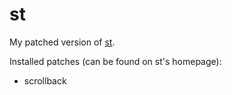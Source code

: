 # st

My patched version of [st](https://st.suckless.org).

Installed patches (can be found on st's homepage):
- scrollback

